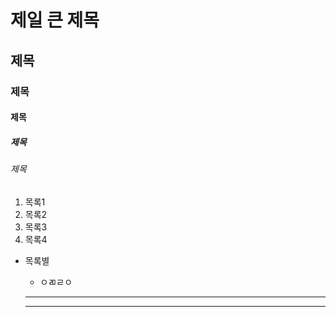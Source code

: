 # 제일 큰 제목
## 제목
### 제목
#### 제목
##### 제목
###### 제목

1. 목록1
2. 목록2
4. 목록3
3. 목록4

* 목록별
  * ㅇㄻㄹㅇ

  - - -

  * * *

